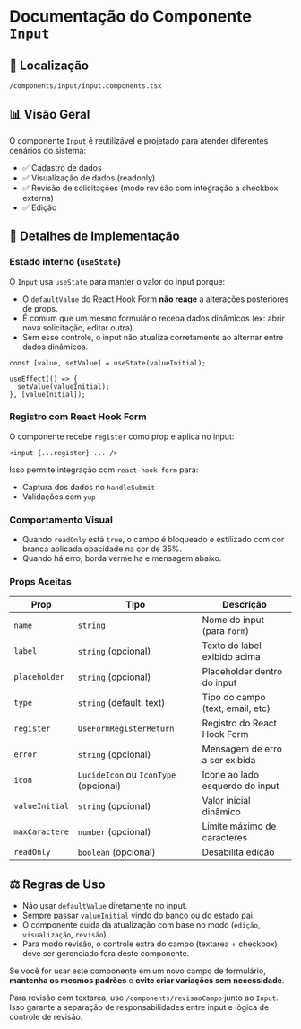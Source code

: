 # Documentação do Componente `Input`

## 📁 Localização

`/components/input/input.components.tsx`

## 📊 Visão Geral

O componente `Input` é reutilizável e projetado para atender diferentes cenários do sistema:

- ✅ Cadastro de dados 
- ✅ Visualização de dados (readonly)
- ✅ Revisão de solicitações (modo revisão com integração a checkbox externa)
- ✅ Edição

## 🔎 Detalhes de Implementação

### Estado interno (`useState`)
O `Input` usa `useState` para manter o valor do input porque:

- O `defaultValue` do React Hook Form **não reage** a alterações posteriores de props.
- É comum que um mesmo formulário receba dados dinâmicos (ex: abrir nova solicitação, editar outra).
- Sem esse controle, o input não atualiza corretamente ao alternar entre dados dinâmicos.

```tsx
const [value, setValue] = useState(valueInitial);

useEffect(() => {
  setValue(valueInitial);
}, [valueInitial]);
```

### Registro com React Hook Form
O componente recebe `register` como prop e aplica no input:

```tsx
<input {...register} ... />
```

Isso permite integração com `react-hook-form` para:
- Captura dos dados no `handleSubmit`
- Validações com `yup`

### Comportamento Visual
- Quando `readOnly` está `true`, o campo é bloqueado e estilizado com cor branca aplicada opacidade na cor de 35%.
- Quando há erro, borda vermelha e mensagem abaixo.

### Props Aceitas

| Prop            | Tipo                                   | Descrição                        |
|-----------------|----------------------------------------|----------------------------------|
| `name`          | `string`                               | Nome do input (para `form`)      |
| `label`         | `string` (opcional)                    | Texto do label exibido acima     |
| `placeholder`   | `string` (opcional)                    | Placeholder dentro do input      |
| `type`          | `string` (default: text)               | Tipo do campo (text, email, etc) |
| `register`      | `UseFormRegisterReturn`                | Registro do React Hook Form      |
| `error`         | `string` (opcional)                    | Mensagem de erro a ser exibida   |
| `icon`          | `LucideIcon` ou `IconType` (opcional)  | Ícone ao lado esquerdo do input  |
| `valueInitial`  | `string` (opcional)                    | Valor inicial dinâmico           |
| `maxCaractere`  | `number` (opcional)                    | Limite máximo de caracteres      |
| `readOnly`      | `boolean` (opcional)                   | Desabilita edição                |

 
## ⚖️ Regras de Uso

- Não usar `defaultValue` diretamente no input.
- Sempre passar `valueInitial` vindo do banco ou do estado pai.
- O componente cuida da atualização com base no modo (`edição`, `visualização`, `revisão`).
- Para modo revisão, o controle extra do campo (textarea + checkbox) deve ser gerenciado fora deste componente.


Se você for usar este componente em um novo campo de formulário, **mantenha os mesmos padrões** e **evite criar variações sem necessidade**.

Para revisão com textarea, use `/components/revisaoCampo` junto ao `Input`. Isso garante a separação de responsabilidades entre input e lógica de controle de revisão.